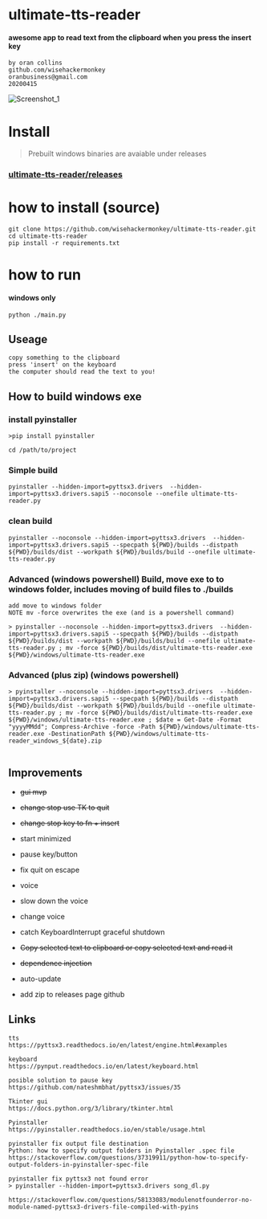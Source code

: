 # ultimate-tts-reader
####  awesome app to read text from the clipboard when you press the insert key
```
by oran collins
github.com/wisehackermonkey
oranbusiness@gmail.com
20200415
```
![Screenshot_1](https://i.imgur.com/lhVK1NM.jpg)
# Install

> Prebuilt windows binaries are avaiable under releases 

### [ultimate-tts-reader/releases](https://github.com/wisehackermonkey/ultimate-tts-reader/releases)

# how to install (source)

```
git clone https://github.com/wisehackermonkey/ultimate-tts-reader.git
cd ultimate-tts-reader
pip install -r requirements.txt
```

# how to run 

#### windows only
```
python ./main.py
```
## Useage
```
copy something to the clipboard
press 'insert' on the keyboard
the computer should read the text to you!
```


## How to build windows exe
### install pyinstaller 
```
>pip install pyinstaller 
```
```
cd /path/to/project
```
### Simple build
```
pyinstaller --hidden-import=pyttsx3.drivers  --hidden-import=pyttsx3.drivers.sapi5 --noconsole --onefile ultimate-tts-reader.py
```
### clean build 
```
pyinstaller --noconsole --hidden-import=pyttsx3.drivers  --hidden-import=pyttsx3.drivers.sapi5 --specpath ${PWD}/builds --distpath ${PWD}/builds/dist --workpath ${PWD}/builds/build --onefile ultimate-tts-reader.py 
```
### Advanced (windows powershell) Build, move exe  to to windows folder, includes moving of build files to ./builds 
```
add move to windows folder 
NOTE mv -force overwrites the exe (and is a powershell command)

> pyinstaller --noconsole --hidden-import=pyttsx3.drivers  --hidden-import=pyttsx3.drivers.sapi5 --specpath ${PWD}/builds --distpath ${PWD}/builds/dist --workpath ${PWD}/builds/build --onefile ultimate-tts-reader.py ; mv -force ${PWD}/builds/dist/ultimate-tts-reader.exe ${PWD}/windows/ultimate-tts-reader.exe
```

### Advanced (plus zip) (windows powershell) 
```
> pyinstaller --noconsole --hidden-import=pyttsx3.drivers  --hidden-import=pyttsx3.drivers.sapi5 --specpath ${PWD}/builds --distpath ${PWD}/builds/dist --workpath ${PWD}/builds/build --onefile ultimate-tts-reader.py ; mv -force ${PWD}/builds/dist/ultimate-tts-reader.exe ${PWD}/windows/ultimate-tts-reader.exe ; $date = Get-Date -Format "yyyyMMdd"; Compress-Archive -force -Path ${PWD}/windows/ultimate-tts-reader.exe -DestinationPath ${PWD}/windows/ultimate-tts-reader_windows_${date}.zip


```

## Improvements
- ~~gui mvp~~
- ~~change stop use TK to quit~~
- ~~change stop key to fn + insert~~
- start minimized 
- pause key/button
- fix quit on escape
- voice
 - slow down the voice
 - change voice
- catch KeyboardInterrupt graceful shutdown
- ~~Copy selected text to clipboard or copy selected text and read it~~
- ~~dependence injection~~

- auto-update
- add zip to releases page github



## Links
```
tts
https://pyttsx3.readthedocs.io/en/latest/engine.html#examples

keyboard
https://pynput.readthedocs.io/en/latest/keyboard.html

posible solution to pause key
https://github.com/nateshmbhat/pyttsx3/issues/35

Tkinter gui
https://docs.python.org/3/library/tkinter.html

Pyinstaller
https://pyinstaller.readthedocs.io/en/stable/usage.html

pyinstaller fix output file destination
Python: how to specify output folders in Pyinstaller .spec file
https://stackoverflow.com/questions/37319911/python-how-to-specify-output-folders-in-pyinstaller-spec-file

pyinstaller fix pyttsx3 not found error
> pyinstaller --hidden-import=pyttsx3.drivers song_dl.py

https://stackoverflow.com/questions/58133083/modulenotfounderror-no-module-named-pyttsx3-drivers-file-compiled-with-pyins

```
